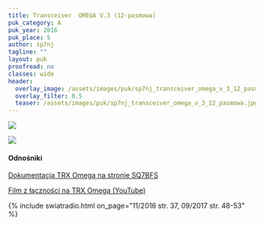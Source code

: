 ```yaml
---
title: Transceiver  OMEGA V.3 (12-pasmowa)
puk_category: A
puk_year: 2016
puk_place: 5
author: sp7nj
tagline: ""
layout: puk
proofread: no
classes: wide
header:
  overlay_image: /assets/images/puk/sp7nj_transceiver_omega_v_3_12_pasmowa.jpg
  overlay_filter: 0.5
  teaser: /assets/images/puk/sp7nj_transceiver_omega_v_3_12_pasmowa.jpg
---
```






 



![](assets/data/img/projects/2016-5-0.jpg) 


![](assets/img/work-in-progress.jpg) 


#### Odnośniki

[Dokumentacja TRX Omega na stronie SQ7BFS](http://www.lukaszruta.pl/omega_dok.htm)

[Film z łączności na TRX Omega (YouTube)](https://www.youtube.com/watch?v=Sr82FwTC3DY)

 



{% include swiatradio.html on_page="11/2016 str. 37, 09/2017 str. 48-53" %}

 





 


